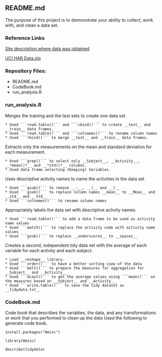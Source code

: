 ## README.md

The purpose of this project is to demonstrate your ability to collect, work with, and clean a data set. 

### Reference Links

[Site description where data was obtained](http://archive.ics.uci.edu/ml/datasets/Human+Activity+Recognition+Using+Smartphones)

[UCI HAR Data.zip](https://d396qusza40orc.cloudfront.net/getdata%2Fprojectfiles%2FUCI%20HAR%20Dataset.zip)



### Repository Files:

* README.md
* CodeBook.md
* run_analysis.R



### run_analysis.R

Merges the training and the test sets to create one data set.


	* Used ```read.table()``` and ```cbind()``` to create __test__ and __train__ data frames.
	* Used ```read.table()``` and ```colnames()``` to rename column names
	* Used ```rbind()``` to merge __test__ and __train__ data frames.


Extracts only the measurements on the mean and standard deviation for each measurement.

	* Used ```grep()``` to select only __Subject__, __Activity__, __*mean()*__ and __*std()*__ columns.
	* Used data frame selecting (Keeping) Variables.


Uses descriptive activity names to name the activities in the data set

	* Used ```gsub()``` to remove __-__, __(__ and __)__
	* Used ```gsub()``` to replace column names __mean__ to __Mean__ and __std__ and __Std__
	* Used ```colnames()``` to rename column names

Appropriately labels the data set with descriptive activity names.
 
	* Used ```read.table()``` to add a data frame to be used as activity name values
	* Used ```match()``` to replace the activity code with activity name values
	* Used ```gsub()``` to replace __underscores__ to __spaces__

Creates a second, independent tidy data set with the average of each variable for each activity and each subject.
 
	* Load __reshape__ library.
	* Used ```order()``` to have a better sorting view of the data
	* Used ```melt()``` to prepare the measures for aggregation for __Subject__ and __Activity__
	* Used ```dcast()``` to get the average values using ```mean()``` on the measures based on __Subject__ and __Activity__
	* Used ```write.table()``` to save the tidy dataset as __tidydata.txt__


### CodeBook.md

Code book that describes the variables, the data, and any transformations or work that you performed to clean up the data
Used the following to generate code book.

	install.packages("Hmisc")

	library(Hmisc)

	describe(tidydata)





